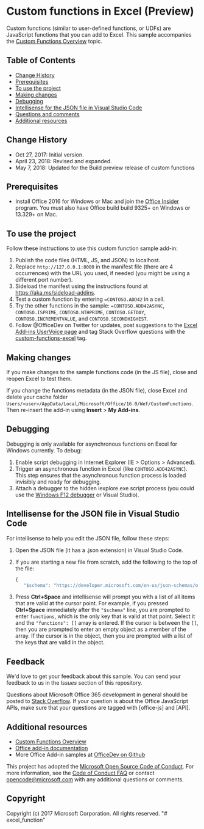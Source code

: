 # Custom functions in Excel (Preview)

Custom functions (similar to user-defined functions, or UDFs) are JavaScript functions that you can add to Excel. This sample accompanies the [Custom Functions Overview](https://docs.microsoft.com/en-us/office/dev/add-ins/excel/custom-functions-overview) topic.

## Table of Contents
* [Change History](#change-history)
* [Prerequisites](#prerequisites)
* [To use the project](#to-use-the-project)
* [Making changes](#making-changes)
* [Debugging](#debugging)
* [Intellisense for the JSON file in Visual Studio Code](#intellisense-for-the-json-file-in-visual-studio-code)
* [Questions and comments](#questions-and-comments)
* [Additional resources](#additional-resources)

## Change History

* Oct 27, 2017: Initial version.
* April 23, 2018: Revised and expanded.
* May 7, 2018: Updated for the Build preview release of custom functions

## Prerequisites

* Install Office 2016 for Windows or Mac and join the [Office Insider](https://products.office.com/en-us/office-insider) program. You must also have Office build build 9325+ on Windows or 13.329+ on Mac.

## To use the project

Follow these instructions to use this custom function sample add-in:

1. Publish the code files (HTML, JS, and JSON) to localhost.
2. Replace `http://127.0.0.1:8080` in the manifest file (there are 4 occurrences) with the URL you used, if needed (you might be using a different port number). 
3. Sideload the manifest using the instructions found at <https://aka.ms/sideload-addins>.
4. Test a custom function by entering `=CONTOSO.ADD42` in a cell.
5. Try the other functions in the sample: `=CONTOSO.ADD42ASYNC`, `CONTOSO.ISPRIME`, `CONTOSO.NTHPRIME`, `CONTOSO.GETDAY`, `CONTOSO.INCREMENTVALUE`, and `CONTOSO.SECONDHIGHEST`.
7. Follow @OfficeDev on Twitter for updates, post suggestions to the [Excel Add-ins UserVoice page](https://officespdev.uservoice.com/forums/224641-feature-requests-and-feedback/category/163563-add-in-excel) and tag Stack Overflow questions with the [custom-functions-excel](https://stackoverflow.com/questions/tagged/custom-functions-excel) tag.

## Making changes
If you make changes to the sample functions code (in the JS file), close and reopen Excel to test them.

If you change the functions metadata (in the JSON file), close Excel and delete your cache folder `Users/<user>/AppData/Local/Microsoft/Office/16.0/Wef/CustomFunctions`. Then re-insert the add-in using **Insert** > **My Add-ins**.

## Debugging
Debugging is only available for asynchronous functions on Excel for Windows currently. To debug:

1. Enable script debugging in Internet Explorer (IE > Options > Advanced).
2. Trigger an asynchronous function in Excel (like `CONTOSO.ADD42ASYNC`). This step ensures that the asynchronous function process is loaded invisibly and ready for debugging.
3. Attach a debugger to the hidden iexplore.exe script process (you could use the [Windows F12 debugger](https://docs.microsoft.com/en-us/office/dev/add-ins/testing/debug-add-ins-using-f12-developer-tools-on-windows-10) or Visual Studio).

## Intellisense for the JSON file in Visual Studio Code	
For intellisense to help you edit the JSON file, follow these steps:

1. Open the JSON file (it has a .json extension) in Visual Studio Code.	
2. If you are starting a new file from scratch, add the following to the top of the file:	
	
     ```js	
    {	
        "$schema": "https://developer.microsoft.com/en-us/json-schemas/office-js/custom-functions.schema.json",	
    ```	
3. Press **Ctrl+Space** and intellisense will prompt you with a list of all items that are valid at the cursor point. For example, if you pressed **Ctrl+Space** immediately after the `"$schema"` line, you are prompted to enter `functions`, which is the only key that is valid at that point. Select it and the `"functions": []` array is entered. If the cursor is between the `[]`, then you are prompted to enter an empty object as a member of the array. If the cursor is in the object, then you are prompted with a list of the keys that are valid in the object.

## Feedback

We'd love to get your feedback about this sample. You can send your feedback to us in the *Issues* section of this repository.

Questions about Microsoft Office 365 development in general should be posted to [Stack Overflow](http://stackoverflow.com/questions/tagged/office-js+API). If your question is about the Office JavaScript APIs, make sure that your questions are tagged with [office-js] and [API].

## Additional resources

* [Custom Functions Overview](https://docs.microsoft.com/en-us/office/dev/add-ins/excel/custom-functions-overview)
* [Office add-in documentation](https://docs.microsoft.com/en-us/office/dev/add-ins/overview/office-add-ins)
* More Office Add-in samples at [OfficeDev on Github](https://github.com/officedev)

This project has adopted the [Microsoft Open Source Code of Conduct](https://opensource.microsoft.com/codeofconduct/). For more information, see the [Code of Conduct FAQ](https://opensource.microsoft.com/codeofconduct/faq/) or contact [opencode@microsoft.com](mailto:opencode@microsoft.com) with any additional questions or comments.

## Copyright
Copyright (c) 2017 Microsoft Corporation. All rights reserved.
"# excel_function" 
